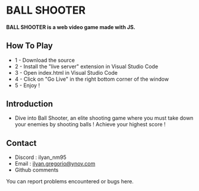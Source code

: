 # BALL SHOOTER
#### BALL SHOOTER is a web video game made with JS.

## How To Play

* 1 - Download the source
* 2 - Install the "live server" extension in Visual Studio Code
* 3 - Open index.html in Visual Studio Code 
* 4 - Click on "Go Live" in the right bottom corner of the window
* 5 - Enjoy !

## Introduction

* Dive into Ball Shooter, an elite shooting game where you must take down your enemies by shooting balls ! Achieve your highest score !

## Contact

* Discord : ilyan_nm95
* Email : ilyan.gregorio@ynov.com
* Github comments 

You can report problems encountered or bugs here.